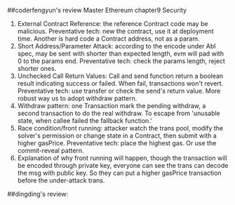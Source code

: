 ##coderfengyun's review
Master Ethereum chapter9 Security
1. External Contract Reference: the reference Contract code may be malicious.
   Preventative tech: new the contract, use it at deployment time. Another is hard code a Contract address, not as a param.
2. Short Address/Parameter Attack: according to the encode under AbI spec, may be sent with shorter than expected length, evm will pad with 0 to the params end.
   Preventative tech: check the params length, reject shorter ones.
3. Unchecked Call Return Values: Call and send function return a boolean result indicating success or failed. When fail, transactions won't revert. 
   Preventative tech: use transfer or check the send's return value. More robust way us to adopt withdraw pattern.
4. Withdraw pattern: one Transaction mark the pending withdraw, a second transaction to do the real withdraw. To escape from 'unusable state, when callee failed the fallback function.'
5. Race condition/front running: attacker watch the trans pool, modify the solver's permission or change state in a Contract, then submit with a higher gasPrice. 
   Preventative tech: place the highest gas. Or use the commit-reveal pattern.
6. Explanation of why front running will happen, though the transaction will be encoded through private key, everyone can see the trans can decode the msg with public key. So they can put a higher gasPrice transaction before the under-attack trans.


##dingding's review:
